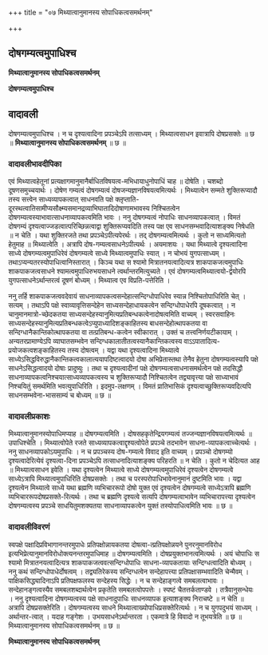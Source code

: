 +++
title = "०७ मिथ्यात्वानुमानस्य सोपाधिकत्वसमर्थनम्"

+++


## दोषगम्यत्वमुपाधिश्च

**मिथ्यात्वानुमानस्य सोपाधिकत्वसमर्थनम्**

**दोषगम्यत्वमुपाधिश्च**

## **वादावली**

दोषगम्यत्वमुपाधिश्च । न च दृश्यत्वादिना प्रपञ्चेऽपि तत्साध्यम् । मिथ्यात्वसाधन इवात्रापि दोषप्रसक्तेः ॥ छ ॥ **मिथ्यात्वानुमानस्य सोपाधिकत्वसमर्थनम्** ॥ छ ॥

### **वादावलीभावदीपिका**

एवं मिथ्यात्वहेतूनां प्रत्यक्षागमानुमानैर्बाधितविषयत्व-मभिधायाधुनोपाधिं चाह ॥ दोषेति । चशब्दो दूषणसमुच्चयार्थः । दोषेण गम्यत्वं दोषगम्यत्वं दोषजन्यज्ञानविषयत्वमित्यर्थः । मिथ्यात्वेन सम्मते शुक्तिरूप्यादौ तस्य सत्त्वेन साध्यव्यापकत्वात् साधनवति पक्षे क्लृप्ताति-दूरस्थत्वातिसामीप्यसौक्ष्म्यसमानद्रव्याभिघातादिदोषाणामभावस्य निश्चितत्वेन दोषगम्यत्वस्याभावात्साधनाव्यापकत्वमिति भावः । ननु दोषगम्यत्वं नोपाधिः साधनव्यापकत्वात् । विमतं दोषगम्यं दृश्यत्वाज्जडत्वात्परिच्छिन्नत्वाद्वा शुक्तिरूप्यवदिति तस्य पक्ष एव साधनसम्भवादित्याशङ्क्य निषेधति ॥ न चेति । यथा शुक्तिरजते तथा प्रपञ्चेऽपीत्यपेरर्थः । तद् दोषगम्यत्वमित्यर्थः । कुतो न साध्यमित्यतो हेतुमाह ॥ मिथ्यात्वेति । अत्रापि दोष-गम्यत्वसाधनेऽपीत्यर्थः । अयमाशयः । यथा मिथ्यात्वे दृश्यत्वादिना साध्ये दोषगम्यत्वमुपाधिरेवं दोषगम्यत्वे साध्ये मिथ्यात्वमुपाधिः स्यात् । न चोभयं युगपत्साध्यम् । तथाऽप्यन्यतरस्योपाधित्वानिस्तारात् । किञ्च यथा स श्यामो मित्रातनयत्वादित्यत्र शाकपाकजत्वमुपाधिः शाकपाकजत्वसाधने श्यामत्वमुपाधिरुभयसाधने त्वर्थान्तरमित्युच्यते । एवं दोषगम्यत्वमिथ्यात्वयो-र्द्वयोरपि युगपत्साधनेऽर्थान्तरत्वं दूषणं बोध्यम् । मिथ्यात्व एव विप्रति-पत्तेरिति ।

ननु तर्हि शाकपाकजत्ववदेवायं साधनाव्यापकत्वसन्देहात्सन्दिग्धोपाधिरेव स्यान्न निश्चितोपाधिरिति चेत् । सत्यम् । तथाऽपि पक्षे स्वाव्यावृत्तिसन्देहेन साध्यसन्देहाधायकत्वेन सन्दिग्धोपाधेरपि दूषकत्वात् । न चानुमानमात्रो-च्छेदकतया साध्यसन्देहस्यानुमित्यप्रतिबन्धकत्वेनादोषत्वमिति वाच्यम् । स्वरसवाहिनः साध्यसन्देहस्यानुमित्यप्रतिबन्धकत्वेऽप्युपाध्यादिशङ्काहितस्य बाधसन्देहोत्थापकतया वा सन्दिग्धानैकान्तिकोत्थापकतया वा तत्प्रतिबन्ध-कत्वेन स्वीकारात् । उक्तं च तत्त्वनिर्णयटीकायाम् । अन्यतरप्रामाण्येऽपि व्याघातसम्भवेन सन्दिग्धकालातीतत्वस्यानैकान्तिकत्वस्य वाऽऽपातादित्य-प्रयोजकत्वशङ्काहितस्य तस्य दोषत्वम् । यद्वा यथा दृश्यत्वादिना मिथ्यात्वे साध्येऽसिद्धविरुद्धानैकान्तिकत्वकालात्ययापदिष्टत्वादयो दोषा अभिप्रेतास्तथा तेनैव हेतुना दोषगम्यत्वस्यापि पक्षे साधनेऽसिद्धत्वादयो दोषाः प्रादुष्युः । तथा च दृश्यत्वादीनां पक्षे दोषगम्यत्वसाधनासमर्थत्वेन पक्षे तदसिद्धौ साधनाव्यापकत्वनिश्चयात्साध्यव्यापकत्वस्य च शुक्तिरूप्यादौ निश्चितत्वेन तद्व्यावृत्त्या पक्षे साध्याभावं निश्चयितुं समर्थमिति भवत्युपाधिरिति । इदमुप-लक्षणम् । विमतं प्रातिभासिकं दृश्यत्वाच्छुक्तिरूप्यवदित्यपि साधनसम्भवेना-भाससाम्यं च बोध्यम् ॥ छ ॥

### **वादावलीप्रकाशः**

मिथ्यात्वानुमानस्योपाधिमप्याह ॥ दोषगम्यत्वमिति । दोषसहकृतेन्द्रियगम्यत्वं तज्जन्यज्ञानविषयत्वमित्यर्थः ॥ उपाधिश्चेति । मिथ्यात्वोपेते रजते साध्यव्यापकत्वाद्दृश्यत्वोपेते प्रपञ्चे तदभावेन साधना-व्यापकत्वाच्चेत्यर्थः । ननु साधनव्यापकोऽयमुपाधिः । न च प्रपञ्चस्य दोष-गम्यत्वे विवाद इति वाच्यम् । प्रपञ्चो दोषगम्यो दृश्यत्वादेरित्येवं दृश्यत्वा-दिना प्रपञ्चेऽपि तत्साधनादित्याशङ्क्य परिहरति ॥ न चेति । कुतो न चेदित्यत आह ॥ मिथ्यात्वसाधन इवेति । यथा दृश्यत्वेन मिथ्यात्वे साध्ये दोषगम्यत्वमुपाधिरेवं दृश्यत्वेन दोषगम्यत्वे साध्येऽत्रापि मिथ्यात्वमुपाधिरिति दोषप्रसक्तेः । तथा च परस्परोपाधिभावेनानुमानं दुष्टमिति भावः । यद्वा दृश्यत्वेन मिथ्यात्वे साध्ये यथा ब्रह्मणि व्यभिचाररूपो दोषो युक्त एवं दृश्यत्वेन दोषगम्यत्वे साध्येऽत्रापि ब्रह्मणि व्यभिचाररूपदोषप्रसक्ते-रित्यर्थः । तथा च ब्रह्मणि दृश्यत्वे सत्यपि दोषगम्यत्वाभावेन व्यभिचारापत्त्या दृश्यत्वेन दोषगम्यत्वस्य प्रपञ्चे साधयितुमशक्यतया साधनाव्यापकत्वेन युक्तं तस्योपाधित्वमिति भावः ॥ छ ॥

### **वादावलीविवरणं**

स्वपक्षे पक्षादिप्रविभागानन्तरमुपाधेः प्रतिपक्षोन्नायकतया दोषत्वा-त्प्रतिपक्षोन्नयने पुनरनुमानविरोध इत्यभिप्रेत्यानुमानविरोधोक्त्यनन्तरमुपाधिमाह ॥ दोषगम्यत्वमिति । दोषप्रयुक्तभानत्वमित्यर्थः । अयं चोपाधिः स श्यामो मित्रातनयत्वादित्यत्र शाकपाकजत्ववत्सन्दिग्धोपाधिः साधना-व्यापकतायाः सन्दिग्धत्वादिति बोध्यम् । ननु कथं सन्दिग्धोपाधेर्दोषत्वम् । तद्व्यतिरेकस्य सन्दिग्धत्वेन सन्देहापत्त्या प्रतिपक्षासम्भवादिति चेन्मैवम् । पाक्षिकसिद्ध्यादिनाऽपि प्रतिपक्षफलस्य सन्देहस्य सिद्धेः । न च सन्देहाङ्गत्वे समबलत्वाभावः । सन्देहानङ्गत्वस्यैव समबलशब्दार्थत्वेन प्रकृतेति समबलत्वोपपत्तेः । स्पष्टं चैतत्तर्कताण्डवे । तत्रैवानुसन्धेयः । ननु दृश्यत्वादिना दोषगम्यत्वस्य पक्षे साधनादुपाधिः साधनव्यापक इत्याशङ्क्य निराचष्टे ॥ न चेति ॥ अत्रापि दोषप्रसक्तेरिति । दोषगम्यत्वस्य साधने मिथ्यात्वाख्योपाधिप्रसक्तेरित्यर्थः । न च युगपदुभयं साध्यम् । अर्थान्तर-त्वात् । यदाह गङ्गेशः । उभयसाधनेऽर्थान्तरता । एकमात्रे हि विवादो न तूभयत्रेति ॥ छ ॥ मिथ्यात्वानुमानस्य सोपाधिकत्वसमर्थनम् ॥ छ ॥

**मिथ्यात्वानुमानस्य सोपाधिकत्वसमर्थनम्**

